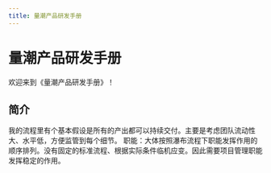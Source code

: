 ```yaml
---
title: 量潮产品研发手册
---
```


# 量潮产品研发手册

欢迎来到《量潮产品研发手册》！

## 简介
我的流程里有个基本假设是所有的产出都可以持续交付。主要是考虑团队流动性大、水平低，方便监管到每个细节。
职能：大体按照瀑布流程下职能发挥作用的顺序排列。没有固定的标准流程、根据实际条件临机应变。因此需要项目管理职能发挥稳定的作用。
